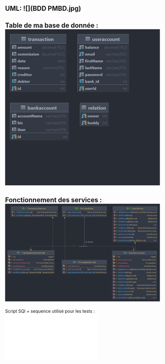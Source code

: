 UML:
![](BDD PMBD.jpg)
--------------------------------------------
Table de ma base de donnée :
![](pmbdb.png)
--------------------------------------------
Fonctionnement des services :
![](service.png)
--------------------------------------------
Script SQl + sequence utilisé pour les tests :
![](Scripts%20SQl%20de%20BDD.txt)